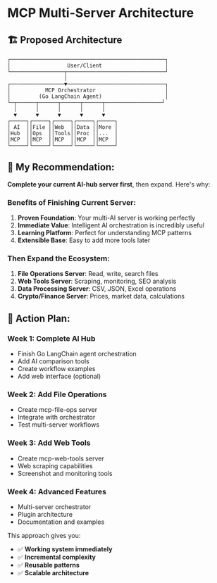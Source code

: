 # MCP Multi-Server Architecture

## 🏗️ Proposed Architecture

```
┌─────────────────────────────────────────────────┐
│                  User/Client                    │
└─────────────────┬───────────────────────────────┘
                  │
┌─────────────────▼───────────────────────────────┐
│           MCP Orchestrator                      │
│         (Go LangChain Agent)                    │
└─┬──────┬──────┬──────┬──────┬──────────────────┘
  │      │      │      │      │
  ▼      ▼      ▼      ▼      ▼
┌─────┐┌─────┐┌─────┐┌─────┐┌─────┐
│ AI  ││File ││Web  ││Data ││More │
│Hub  ││Ops  ││Tools││Proc ││...  │
│MCP  ││MCP  ││MCP  ││MCP  ││MCP  │
└─────┘└─────┘└─────┘└─────┘└─────┘
```

## 🎯 **My Recommendation:**

**Complete your current AI-hub server first**, then expand. Here's why:

### **Benefits of Finishing Current Server:**
1. **Proven Foundation**: Your multi-AI server is working perfectly
2. **Immediate Value**: Intelligent AI orchestration is incredibly useful
3. **Learning Platform**: Perfect for understanding MCP patterns
4. **Extensible Base**: Easy to add more tools later

### **Then Expand the Ecosystem:**
1. **File Operations Server**: Read, write, search files
2. **Web Tools Server**: Scraping, monitoring, SEO analysis  
3. **Data Processing Server**: CSV, JSON, Excel operations
4. **Crypto/Finance Server**: Prices, market data, calculations

## 🚀 **Action Plan:**

### **Week 1: Complete AI Hub**
- Finish Go LangChain agent orchestration
- Add AI comparison tools
- Create workflow examples
- Add web interface (optional)

### **Week 2: Add File Operations**
- Create mcp-file-ops server
- Integrate with orchestrator
- Test multi-server workflows

### **Week 3: Add Web Tools**  
- Create mcp-web-tools server
- Web scraping capabilities
- Screenshot and monitoring tools

### **Week 4: Advanced Features**
- Multi-server orchestrator
- Plugin architecture
- Documentation and examples

This approach gives you:
- ✅ **Working system immediately**
- ✅ **Incremental complexity**
- ✅ **Reusable patterns**
- ✅ **Scalable architecture**